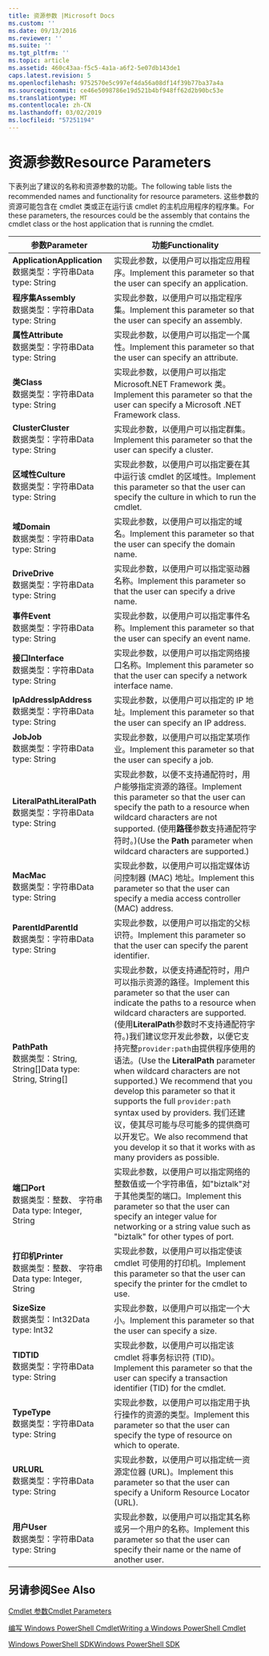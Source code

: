 ```yaml
---
title: 资源参数 |Microsoft Docs
ms.custom: ''
ms.date: 09/13/2016
ms.reviewer: ''
ms.suite: ''
ms.tgt_pltfrm: ''
ms.topic: article
ms.assetid: 460c43aa-f5c5-4a1a-a6f2-5e07db143de1
caps.latest.revision: 5
ms.openlocfilehash: 9752570e5c997ef4da56a08df14f39b77ba37a4a
ms.sourcegitcommit: ce46e5098786e19d521b4bf948ff62d2b90bc53e
ms.translationtype: MT
ms.contentlocale: zh-CN
ms.lasthandoff: 03/02/2019
ms.locfileid: "57251194"
---
```

# <a name="resource-parameters"></a><span data-ttu-id="b378b-102">资源参数</span><span class="sxs-lookup"><span data-stu-id="b378b-102">Resource Parameters</span></span>

<span data-ttu-id="b378b-103">下表列出了建议的名称和资源参数的功能。</span><span class="sxs-lookup"><span data-stu-id="b378b-103">The following table lists the recommended names and functionality for resource parameters.</span></span> <span data-ttu-id="b378b-104">这些参数的资源可能包含在 cmdlet 类或正在运行该 cmdlet 的主机应用程序的程序集。</span><span class="sxs-lookup"><span data-stu-id="b378b-104">For these parameters, the resources could be the assembly that contains the cmdlet class or the host application that is running the cmdlet.</span></span>

|<span data-ttu-id="b378b-105">参数</span><span class="sxs-lookup"><span data-stu-id="b378b-105">Parameter</span></span>|<span data-ttu-id="b378b-106">功能</span><span class="sxs-lookup"><span data-stu-id="b378b-106">Functionality</span></span>|
|---|---|
|<span data-ttu-id="b378b-107">**Application**</span><span class="sxs-lookup"><span data-stu-id="b378b-107">**Application**</span></span><br><span data-ttu-id="b378b-108">数据类型：字符串</span><span class="sxs-lookup"><span data-stu-id="b378b-108">Data type: String</span></span>|<span data-ttu-id="b378b-109">实现此参数，以便用户可以指定应用程序。</span><span class="sxs-lookup"><span data-stu-id="b378b-109">Implement this parameter so that the user can specify an application.</span></span>|
|<span data-ttu-id="b378b-110">**程序集**</span><span class="sxs-lookup"><span data-stu-id="b378b-110">**Assembly**</span></span><br><span data-ttu-id="b378b-111">数据类型：字符串</span><span class="sxs-lookup"><span data-stu-id="b378b-111">Data type: String</span></span>|<span data-ttu-id="b378b-112">实现此参数，以便用户可以指定程序集。</span><span class="sxs-lookup"><span data-stu-id="b378b-112">Implement this parameter so that the user can specify an assembly.</span></span>|
|<span data-ttu-id="b378b-113">**属性**</span><span class="sxs-lookup"><span data-stu-id="b378b-113">**Attribute**</span></span><br><span data-ttu-id="b378b-114">数据类型：字符串</span><span class="sxs-lookup"><span data-stu-id="b378b-114">Data type: String</span></span>|<span data-ttu-id="b378b-115">实现此参数，以便用户可以指定一个属性。</span><span class="sxs-lookup"><span data-stu-id="b378b-115">Implement this parameter so that the user can specify an attribute.</span></span>|
|<span data-ttu-id="b378b-116">**类**</span><span class="sxs-lookup"><span data-stu-id="b378b-116">**Class**</span></span><br><span data-ttu-id="b378b-117">数据类型：字符串</span><span class="sxs-lookup"><span data-stu-id="b378b-117">Data type: String</span></span>|<span data-ttu-id="b378b-118">实现此参数，以便用户可以指定 Microsoft.NET Framework 类。</span><span class="sxs-lookup"><span data-stu-id="b378b-118">Implement this parameter so that the user can specify a Microsoft .NET Framework class.</span></span>|
|<span data-ttu-id="b378b-119">**Cluster**</span><span class="sxs-lookup"><span data-stu-id="b378b-119">**Cluster**</span></span><br><span data-ttu-id="b378b-120">数据类型：字符串</span><span class="sxs-lookup"><span data-stu-id="b378b-120">Data type: String</span></span>|<span data-ttu-id="b378b-121">实现此参数，以便用户可以指定群集。</span><span class="sxs-lookup"><span data-stu-id="b378b-121">Implement this parameter so that the user can specify a cluster.</span></span>|
|<span data-ttu-id="b378b-122">**区域性**</span><span class="sxs-lookup"><span data-stu-id="b378b-122">**Culture**</span></span><br><span data-ttu-id="b378b-123">数据类型：字符串</span><span class="sxs-lookup"><span data-stu-id="b378b-123">Data type: String</span></span>|<span data-ttu-id="b378b-124">实现此参数，以便用户可以指定要在其中运行该 cmdlet 的区域性。</span><span class="sxs-lookup"><span data-stu-id="b378b-124">Implement this parameter so that the user can specify the culture in which to run the cmdlet.</span></span>|
|<span data-ttu-id="b378b-125">**域**</span><span class="sxs-lookup"><span data-stu-id="b378b-125">**Domain**</span></span><br><span data-ttu-id="b378b-126">数据类型：字符串</span><span class="sxs-lookup"><span data-stu-id="b378b-126">Data type: String</span></span>|<span data-ttu-id="b378b-127">实现此参数，以便用户可以指定的域名。</span><span class="sxs-lookup"><span data-stu-id="b378b-127">Implement this parameter so that the user can specify the domain name.</span></span>|
|<span data-ttu-id="b378b-128">**Drive**</span><span class="sxs-lookup"><span data-stu-id="b378b-128">**Drive**</span></span><br><span data-ttu-id="b378b-129">数据类型：字符串</span><span class="sxs-lookup"><span data-stu-id="b378b-129">Data type: String</span></span>|<span data-ttu-id="b378b-130">实现此参数，以便用户可以指定驱动器名称。</span><span class="sxs-lookup"><span data-stu-id="b378b-130">Implement this parameter so that the user can specify a drive name.</span></span>|
|<span data-ttu-id="b378b-131">**事件**</span><span class="sxs-lookup"><span data-stu-id="b378b-131">**Event**</span></span><br><span data-ttu-id="b378b-132">数据类型：字符串</span><span class="sxs-lookup"><span data-stu-id="b378b-132">Data type: String</span></span>|<span data-ttu-id="b378b-133">实现此参数，以便用户可以指定事件名称。</span><span class="sxs-lookup"><span data-stu-id="b378b-133">Implement this parameter so that the user can specify an event name.</span></span>|
|<span data-ttu-id="b378b-134">**接口**</span><span class="sxs-lookup"><span data-stu-id="b378b-134">**Interface**</span></span><br><span data-ttu-id="b378b-135">数据类型：字符串</span><span class="sxs-lookup"><span data-stu-id="b378b-135">Data type: String</span></span>|<span data-ttu-id="b378b-136">实现此参数，以便用户可以指定网络接口名称。</span><span class="sxs-lookup"><span data-stu-id="b378b-136">Implement this parameter so that the user can specify a network interface name.</span></span>|
|<span data-ttu-id="b378b-137">**IpAddress**</span><span class="sxs-lookup"><span data-stu-id="b378b-137">**IpAddress**</span></span><br><span data-ttu-id="b378b-138">数据类型：字符串</span><span class="sxs-lookup"><span data-stu-id="b378b-138">Data type: String</span></span>|<span data-ttu-id="b378b-139">实现此参数，以便用户可以指定的 IP 地址。</span><span class="sxs-lookup"><span data-stu-id="b378b-139">Implement this parameter so that the user can specify an IP address.</span></span>|
|<span data-ttu-id="b378b-140">**Job**</span><span class="sxs-lookup"><span data-stu-id="b378b-140">**Job**</span></span><br><span data-ttu-id="b378b-141">数据类型：字符串</span><span class="sxs-lookup"><span data-stu-id="b378b-141">Data type: String</span></span>|<span data-ttu-id="b378b-142">实现此参数，以便用户可以指定某项作业。</span><span class="sxs-lookup"><span data-stu-id="b378b-142">Implement this parameter so that the user can specify a job.</span></span>|
|<span data-ttu-id="b378b-143">**LiteralPath**</span><span class="sxs-lookup"><span data-stu-id="b378b-143">**LiteralPath**</span></span><br><span data-ttu-id="b378b-144">数据类型：字符串</span><span class="sxs-lookup"><span data-stu-id="b378b-144">Data type: String</span></span>|<span data-ttu-id="b378b-145">实现此参数，以便不支持通配符时，用户能够指定资源的路径。</span><span class="sxs-lookup"><span data-stu-id="b378b-145">Implement this parameter so that the user can specify the path to a resource when wildcard characters are not supported.</span></span> <span data-ttu-id="b378b-146">(使用**路径**参数支持通配符字符时。)</span><span class="sxs-lookup"><span data-stu-id="b378b-146">(Use the **Path** parameter when wildcard characters are supported.)</span></span>|
|<span data-ttu-id="b378b-147">**Mac**</span><span class="sxs-lookup"><span data-stu-id="b378b-147">**Mac**</span></span><br><span data-ttu-id="b378b-148">数据类型：字符串</span><span class="sxs-lookup"><span data-stu-id="b378b-148">Data type: String</span></span>|<span data-ttu-id="b378b-149">实现此参数，以便用户可以指定媒体访问控制器 (MAC) 地址。</span><span class="sxs-lookup"><span data-stu-id="b378b-149">Implement this parameter so that the user can specify a media access controller (MAC) address.</span></span>|
|<span data-ttu-id="b378b-150">**ParentId**</span><span class="sxs-lookup"><span data-stu-id="b378b-150">**ParentId**</span></span><br><span data-ttu-id="b378b-151">数据类型：字符串</span><span class="sxs-lookup"><span data-stu-id="b378b-151">Data type: String</span></span>|<span data-ttu-id="b378b-152">实现此参数，以便用户可以指定的父标识符。</span><span class="sxs-lookup"><span data-stu-id="b378b-152">Implement this parameter so that the user can specify the parent identifier.</span></span>|
|<span data-ttu-id="b378b-153">**Path**</span><span class="sxs-lookup"><span data-stu-id="b378b-153">**Path**</span></span><br><span data-ttu-id="b378b-154">数据类型：String, String[]</span><span class="sxs-lookup"><span data-stu-id="b378b-154">Data type: String, String[]</span></span>|<span data-ttu-id="b378b-155">实现此参数，以便支持通配符时，用户可以指示资源的路径。</span><span class="sxs-lookup"><span data-stu-id="b378b-155">Implement this parameter so that the user can indicate the paths to a resource when wildcard characters are supported.</span></span> <span data-ttu-id="b378b-156">(使用**LiteralPath**参数时不支持通配符字符。)我们建议您开发此参数，以便它支持完整`provider:path`由提供程序使用的语法。</span><span class="sxs-lookup"><span data-stu-id="b378b-156">(Use the **LiteralPath** parameter when wildcard characters are not supported.) We recommend that you develop this parameter so that it supports the full `provider:path` syntax used by providers.</span></span> <span data-ttu-id="b378b-157">我们还建议，使其尽可能与尽可能多的提供商可以开发它。</span><span class="sxs-lookup"><span data-stu-id="b378b-157">We also recommend that you develop it so that it works with as many providers as possible.</span></span>|
|<span data-ttu-id="b378b-158">**端口**</span><span class="sxs-lookup"><span data-stu-id="b378b-158">**Port**</span></span><br><span data-ttu-id="b378b-159">数据类型：整数、 字符串</span><span class="sxs-lookup"><span data-stu-id="b378b-159">Data type: Integer, String</span></span>|<span data-ttu-id="b378b-160">实现此参数，以便用户可以指定网络的整数值或一个字符串值，如"biztalk"对于其他类型的端口。</span><span class="sxs-lookup"><span data-stu-id="b378b-160">Implement this parameter so that the user can specify an integer value for networking or a string value such as "biztalk" for other types of port.</span></span>|
|<span data-ttu-id="b378b-161">**打印机**</span><span class="sxs-lookup"><span data-stu-id="b378b-161">**Printer**</span></span><br><span data-ttu-id="b378b-162">数据类型：整数、 字符串</span><span class="sxs-lookup"><span data-stu-id="b378b-162">Data type: Integer, String</span></span>|<span data-ttu-id="b378b-163">实现此参数，以便用户可以指定使该 cmdlet 可使用的打印机。</span><span class="sxs-lookup"><span data-stu-id="b378b-163">Implement this parameter so that the user can specify the printer for the cmdlet to use.</span></span>|
|<span data-ttu-id="b378b-164">**Size**</span><span class="sxs-lookup"><span data-stu-id="b378b-164">**Size**</span></span><br><span data-ttu-id="b378b-165">数据类型：Int32</span><span class="sxs-lookup"><span data-stu-id="b378b-165">Data type: Int32</span></span>|<span data-ttu-id="b378b-166">实现此参数，以便用户可以指定一个大小。</span><span class="sxs-lookup"><span data-stu-id="b378b-166">Implement this parameter so that the user can specify a size.</span></span>|
|<span data-ttu-id="b378b-167">**TID**</span><span class="sxs-lookup"><span data-stu-id="b378b-167">**TID**</span></span><br><span data-ttu-id="b378b-168">数据类型：字符串</span><span class="sxs-lookup"><span data-stu-id="b378b-168">Data type: String</span></span>|<span data-ttu-id="b378b-169">实现此参数，以便用户可以指定该 cmdlet 将事务标识符 (TID)。</span><span class="sxs-lookup"><span data-stu-id="b378b-169">Implement this parameter so that the user can specify a transaction identifier (TID) for the cmdlet.</span></span>|
|<span data-ttu-id="b378b-170">**Type**</span><span class="sxs-lookup"><span data-stu-id="b378b-170">**Type**</span></span><br><span data-ttu-id="b378b-171">数据类型：字符串</span><span class="sxs-lookup"><span data-stu-id="b378b-171">Data type: String</span></span>|<span data-ttu-id="b378b-172">实现此参数，以便用户可以指定用于执行操作的资源的类型。</span><span class="sxs-lookup"><span data-stu-id="b378b-172">Implement this parameter so that the user can specify the type of resource on which to operate.</span></span>|
|<span data-ttu-id="b378b-173">**URL**</span><span class="sxs-lookup"><span data-stu-id="b378b-173">**URL**</span></span><br><span data-ttu-id="b378b-174">数据类型：字符串</span><span class="sxs-lookup"><span data-stu-id="b378b-174">Data type: String</span></span>|<span data-ttu-id="b378b-175">实现此参数，以便用户可以指定统一资源定位器 (URL)。</span><span class="sxs-lookup"><span data-stu-id="b378b-175">Implement this parameter so that the user can specify a Uniform Resource Locator (URL).</span></span>|
|<span data-ttu-id="b378b-176">**用户**</span><span class="sxs-lookup"><span data-stu-id="b378b-176">**User**</span></span><br><span data-ttu-id="b378b-177">数据类型：字符串</span><span class="sxs-lookup"><span data-stu-id="b378b-177">Data type: String</span></span>|<span data-ttu-id="b378b-178">实现此参数，以便用户可以指定其名称或另一个用户的名称。</span><span class="sxs-lookup"><span data-stu-id="b378b-178">Implement this parameter so that the user can specify their name or the name of another user.</span></span>|

## <a name="see-also"></a><span data-ttu-id="b378b-179">另请参阅</span><span class="sxs-lookup"><span data-stu-id="b378b-179">See Also</span></span>

[<span data-ttu-id="b378b-180">Cmdlet 参数</span><span class="sxs-lookup"><span data-stu-id="b378b-180">Cmdlet Parameters</span></span>](./cmdlet-parameters.md)

[<span data-ttu-id="b378b-181">编写 Windows PowerShell Cmdlet</span><span class="sxs-lookup"><span data-stu-id="b378b-181">Writing a Windows PowerShell Cmdlet</span></span>](./writing-a-windows-powershell-cmdlet.md)

[<span data-ttu-id="b378b-182">Windows PowerShell SDK</span><span class="sxs-lookup"><span data-stu-id="b378b-182">Windows PowerShell SDK</span></span>](../windows-powershell-reference.md)
